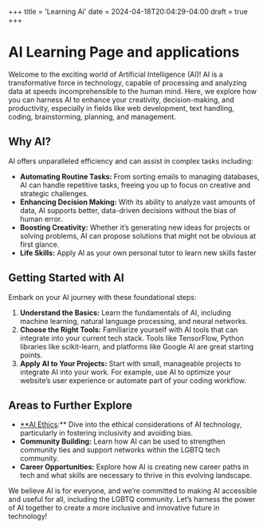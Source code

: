 +++
title = 'Learning Ai'
date = 2024-04-18T20:04:29-04:00
draft = true
+++

# AI Learning Page and applications

Welcome to the exciting world of Artificial Intelligence (AI)! AI is a transformative force in technology, capable of processing and analyzing data at speeds incomprehensible to the human mind. Here, we explore how you can harness AI to enhance your creativity, decision-making, and productivity, especially in fields like web development, text handling, coding, brainstorming, planning, and management.

## Why AI?
AI offers unparalleled efficiency and can assist in complex tasks including:
- **Automating Routine Tasks:** From sorting emails to managing databases, AI can handle repetitive tasks, freeing you up to focus on creative and strategic challenges.
- **Enhancing Decision Making:** With its ability to analyze vast amounts of data, AI supports better, data-driven decisions without the bias of human error.
- **Boosting Creativity:** Whether it’s generating new ideas for projects or solving problems, AI can propose solutions that might not be obvious at first glance.
- **Life Skills:** Apply AI as your own personal tutor to learn new skills faster

## Getting Started with AI
Embark on your AI journey with these foundational steps:
1. **Understand the Basics:** Learn the fundamentals of AI, including machine learning, natural language processing, and neural networks.
2. **Choose the Right Tools:** Familiarize yourself with AI tools that can integrate into your current tech stack. Tools like TensorFlow, Python libraries like scikit-learn, and platforms like Google AI are great starting points.
3. **Apply AI to Your Projects:** Start with small, manageable projects to integrate AI into your work. For example, use AI to optimize your website’s user experience or automate part of your coding workflow.

## Areas to Further Explore
- [**AI Ethics](https://www.unesco.org/en/artificial-intelligence/recommendation-ethics):** Dive into the ethical considerations of AI technology, particularly in fostering inclusivity and avoiding bias. 
- **Community Building:** Learn how AI can be used to strengthen community ties and support networks within the LGBTQ tech community.
- **Career Opportunities:** Explore how AI is creating new career paths in tech and what skills are necessary to thrive in this evolving landscape.

We believe AI is for everyone, and we’re committed to making AI accessible and useful for all, including the LGBTQ community. Let’s harness the power of AI together to create a more inclusive and innovative future in technology!

